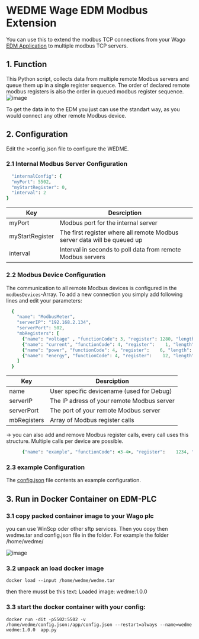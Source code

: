 # WEDME  Wage EDM Modbus Extension

You can use this to extend the modbus TCP connections from your Wago [EDM Application](https://downloadcenter.wago.com/wago/solution/details/lth2ln74o1199t2olci) to multiple modbus TCP servers.

## 1. Function
This Python script, collects data from multiple remote Modbus servers and queue them up in a single register sequence.
The order of declared remote modbus registers is also the order in queued modbus register sequence. 
![image](https://github.com/MichaelDrostWago/WEDME/assets/113338718/832fb9fe-8549-4e30-8d45-d8f057ba63a6)

To get the data in to the EDM you just can use the standart way, as you would connect any other remote Modbus device.

## 2. Configuration
Edit the >config.json file to configure the WEDME.
  ### 2.1 Internal Modbus Server Configuration
  ```ruby
    "internalConfig": {
    "myPort": 5502,
    "myStartRegister": 0,
    "interval": 2
  }
  
  ```
|  Key            | Desrciption                                                               |
| ----------------| --------------------------------------------------------------------------|
| myPort          | Modbus port for the internal server                                       |
| myStartRegister | The first register where all remote Modbus server data will be queued up  |
| interval        | Interval in seconds to poll data from remote Modbus servers               |

### 2.2 Modbus Device Configuration
The communication to all remote Modbus devices is configured in the `modbusDevices`-Array. To add a new connection you simply add following lines and edit your parameters:
  ```ruby
    {
      "name": "ModbusMeter",
      "serverIP": "192.168.2.134",
      "serverPort": 502,
      "mbRegisters": [
        {"name": "voltage" , "functionCode": 3, "register": 1280, "length": 1},
        {"name": "current", "functionCode": 4, "register":    1, "length": 1},
        {"name": "power", "functionCode": 4, "register":    6, "length": 2},
        {"name": "energy", "functionCode": 4, "register":    12, "length": 2}
      ]
    }
  
  ```
|  Key            | Desrciption                                                               |
| ----------------| --------------------------------------------------------------------------|
| name            | User specific devicename (used for Debug)                                 |
| serverIP        | The IP adress of your remote Modbus server                                |
| serverPort      | The port of your remote Modbus server                                     |
| mbRegisters     | Array of Modbus register calls                                            |

-> you can also add and remove Modbus register calls, every call uses this structure. Multiple calls per device are possible.
  ```ruby
        {"name": "example", "functionCode": <3-4>, "register":    1234, "length": 1}
  ```

### 2.3 example Configuration
The [config.json](https://github.com/MichaelDrostWago/WEDME/blob/main/config.json) file contents an example configuration.
## 3. Run in Docker Container on EDM-PLC
### 3.1 copy packed container image to your Wago plc
you can use WinScp oder other sftp services. Then you copy then wedme.tar and config.json file in the folder. 
For example the folder /home/wedme/

![image](https://github.com/MichaelDrostWago/WEDME/assets/113338718/efee2ae1-91a7-4c1e-8f2b-15931bc1bc45)
### 3.2 unpack an load docker image
  ```
  docker load --input /home/wedme/wedme.tar
  ```
then there musst be this text:
Loaded image: wedme:1.0.0
### 3.3 start the docker container with your config:
  ```
docker run -dit -p5502:5502 -v /home/wedme/config.json:/app/config.json --restart=always --name=wedme wedme:1.0.0  app.py
  ```


